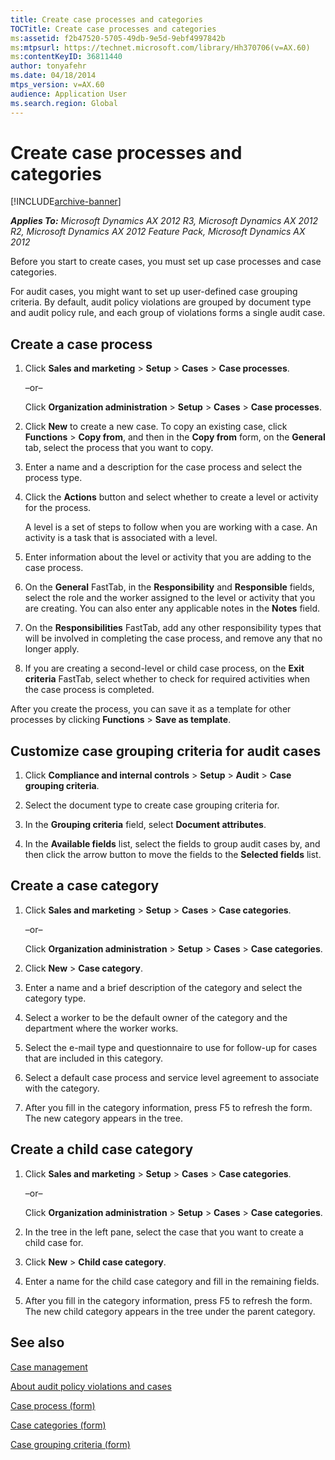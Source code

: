 ```yaml
---
title: Create case processes and categories
TOCTitle: Create case processes and categories
ms:assetid: f2b47520-5705-49db-9e5d-9ebf4997842b
ms:mtpsurl: https://technet.microsoft.com/library/Hh370706(v=AX.60)
ms:contentKeyID: 36811440
author: tonyafehr
ms.date: 04/18/2014
mtps_version: v=AX.60
audience: Application User
ms.search.region: Global
---
```


# Create case processes and categories 


[!INCLUDE[archive-banner](includes/archive-banner.md)]


_**Applies To:** Microsoft Dynamics AX 2012 R3, Microsoft Dynamics AX 2012 R2, Microsoft Dynamics AX 2012 Feature Pack, Microsoft Dynamics AX 2012_

Before you start to create cases, you must set up case processes and case categories.

For audit cases, you might want to set up user-defined case grouping criteria. By default, audit policy violations are grouped by document type and audit policy rule, and each group of violations forms a single audit case.

## Create a case process

1.  Click **Sales and marketing** \> **Setup** \> **Cases** \> **Case processes**.
    
    –or–
    
    Click **Organization administration** \> **Setup** \> **Cases** \> **Case processes**.

2.  Click **New** to create a new case. To copy an existing case, click **Functions** \> **Copy from**, and then in the **Copy from** form, on the **General** tab, select the process that you want to copy.

3.  Enter a name and a description for the case process and select the process type.

4.  Click the **Actions** button and select whether to create a level or activity for the process.
    
    A level is a set of steps to follow when you are working with a case. An activity is a task that is associated with a level.

5.  Enter information about the level or activity that you are adding to the case process.

6.  On the **General** FastTab, in the **Responsibility** and **Responsible** fields, select the role and the worker assigned to the level or activity that you are creating. You can also enter any applicable notes in the **Notes** field.

7.  On the **Responsibilities** FastTab, add any other responsibility types that will be involved in completing the case process, and remove any that no longer apply.

8.  If you are creating a second-level or child case process, on the **Exit criteria** FastTab, select whether to check for required activities when the case process is completed.

After you create the process, you can save it as a template for other processes by clicking **Functions** \> **Save as template**.

## Customize case grouping criteria for audit cases

1.  Click **Compliance and internal controls** \> **Setup** \> **Audit** \> **Case grouping criteria**.

2.  Select the document type to create case grouping criteria for.

3.  In the **Grouping criteria** field, select **Document attributes**.

4.  In the **Available fields** list, select the fields to group audit cases by, and then click the arrow button to move the fields to the **Selected fields** list.

## Create a case category

1.  Click **Sales and marketing** \> **Setup** \> **Cases** \> **Case categories**.
    
    –or–
    
    Click **Organization administration** \> **Setup** \> **Cases** \> **Case categories**.

2.  Click **New** \> **Case category**.

3.  Enter a name and a brief description of the category and select the category type.

4.  Select a worker to be the default owner of the category and the department where the worker works.

5.  Select the e-mail type and questionnaire to use for follow-up for cases that are included in this category.

6.  Select a default case process and service level agreement to associate with the category.

7.  After you fill in the category information, press F5 to refresh the form. The new category appears in the tree.

## Create a child case category

1.  Click **Sales and marketing** \> **Setup** \> **Cases** \> **Case categories**.
    
    –or–
    
    Click **Organization administration** \> **Setup** \> **Cases** \> **Case categories**.

2.  In the tree in the left pane, select the case that you want to create a child case for.

3.  Click **New** \> **Child case category**.

4.  Enter a name for the child case category and fill in the remaining fields.

5.  After you fill in the category information, press F5 to refresh the form. The new child category appears in the tree under the parent category.

## See also

[Case management](case-management.md)

[About audit policy violations and cases](about-audit-policy-violations-and-cases.md)

[Case process (form)](https://technet.microsoft.com/library/hh242460\(v=ax.60\))

[Case categories (form)](https://technet.microsoft.com/library/hh209319\(v=ax.60\))

[Case grouping criteria (form)](https://technet.microsoft.com/library/hh209729\(v=ax.60\))

  


